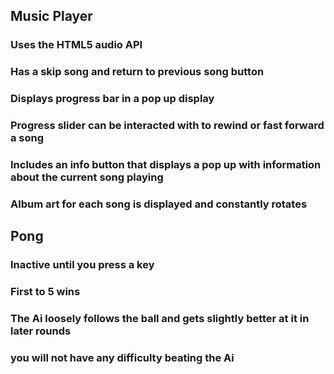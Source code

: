 ## Music Player

### Uses the HTML5 audio API
### Has a skip song and return to previous song button
### Displays progress bar in a pop up display
### Progress slider can be interacted with to rewind or fast forward a song
### Includes an info button that displays a pop up with information about the current song playing
### Album art for each song is displayed and constantly rotates

## Pong

### Inactive until you press a key
### First to 5 wins
### The Ai loosely follows the ball and gets slightly better at it in later rounds
### you will not have any difficulty beating the Ai
